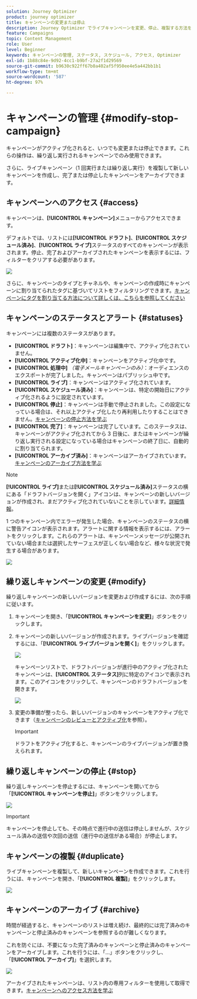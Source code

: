 ```yaml
---
solution: Journey Optimizer
product: journey optimizer
title: キャンペーンの変更または停止
description: Journey Optimizer でライブキャンペーンを変更、停止、複製する方法を学ぶ
feature: Campaigns
topic: Content Management
role: User
level: Beginner
keywords: キャンペーンの管理, ステータス, スケジュール, アクセス, Optimizer
exl-id: 1b88c84e-9d92-4cc1-b9bf-27a2f1d29569
source-git-commit: b9630c922ff67b0a402af5f950ee4e5a442bb1b1
workflow-type: tm+mt
source-wordcount: '587'
ht-degree: 97%

---
```


# キャンペーンの管理 {#modify-stop-campaign}

キャンペーンがアクティブ化されると、いつでも変更または停止できます。これらの操作は、繰り返し実行されるキャンペーンでのみ使用できます。

さらに、ライブキャンペーン（1 回実行または繰り返し実行）を複製して新しいキャンペーンを作成し、完了または停止したキャンペーンをアーカイブできます。

## キャンペーンへのアクセス {#access}

キャンペーンは、**[!UICONTROL キャンペーン]**&#x200B;メニューからアクセスできます。

デフォルトでは、リストには&#x200B;**[!UICONTROL ドラフト]**、**[!UICONTROL スケジュール済み]**、**[!UICONTROL ライブ]**&#x200B;ステータスのすべてのキャンペーンが表示されます。停止、完了およびアーカイブされたキャンペーンを表示するには、フィルターをクリアする必要があります。

![](assets/create-campaign-list.png)

さらに、キャンペーンのタイプとチャネルや、キャンペーンの作成時にキャンペーンに割り当てられたタグに基づいてリストをフィルタリングできます。[キャンペーンにタグを割り当てる方法について詳しくは、こちらを参照してください](create-campaign.md#create)

## キャンペーンのステータスとアラート {#statuses}

キャンペーンには複数のステータスがあります。

* **[!UICONTROL ドラフト]**：キャンペーンは編集中で、アクティブ化されていません。
* **[!UICONTROL アクティブ化中]**：キャンペーンをアクティブ化中です。
* **[!UICONTROL 処理中]** *（電子メールキャンペーンのみ）*：オーディエンスのエクスポートが完了しました。キャンペーンはパブリッシュ中です。
* **[!UICONTROL ライブ]**：キャンペーンはアクティブ化されています。
* **[!UICONTROL スケジュール済み]**：キャンペーンは、特定の開始日にアクティブ化されるように設定されています。
* **[!UICONTROL 停止]**：キャンペーンは手動で停止されました。この設定になっている場合は、それ以上アクティブ化したり再利用したりすることはできません。[キャンペーンの停止方法を学ぶ](modify-stop-campaign.md#stop)
* **[!UICONTROL 完了]**：キャンペーンは完了しています。このステータスは、キャンペーンがアクティブ化されてから 3 日後に、またはキャンペーンが繰り返し実行される設定になっている場合はキャンペーンの終了日に、自動的に割り当てられます。
* **[!UICONTROL アーカイブ済み]**：キャンペーンはアーカイブされています。[キャンペーンのアーカイブ方法を学ぶ](modify-stop-campaign.md#archive)

>[!NOTE]
>
>**[!UICONTROL ライブ]**&#x200B;または&#x200B;**[!UICONTROL スケジュール済み]**&#x200B;ステータスの横にある「ドラフトバージョンを開く」アイコンは、キャンペーンの新しいバージョンが作成され、まだアクティブ化されていないことを示しています。[詳細情報](modify-stop-campaign.md#modify)。

1 つのキャンペーン内でエラーが発生した場合、キャンペーンのステータスの横に警告アイコンが表示されます。アラートに関する情報を表示するには、アラートをクリックします。これらのアラートは、キャンペーンメッセージが公開されていない場合または選択したサーフェスが正しくない場合など、様々な状況で発生する場合があります。

![](assets/campaign-alerts.png)

## 繰り返しキャンペーンの変更 {#modify}

繰り返しキャンペーンの新しいバージョンを変更および作成するには、次の手順に従います。

1. キャンペーンを開き、「**[!UICONTROL キャンペーンを変更]**」ボタンをクリックします。

1. キャンペーンの新しいバージョンが作成されます。ライブバージョンを確認するには、「**[!UICONTROL ライブバージョンを開く]**」をクリックします。

   ![](assets/create-campaign-draft.png)

   キャンペーンリストで、ドラフトバージョンが進行中のアクティブ化されたキャンペーンは、**[!UICONTROL ステータス]**&#x200B;列に特定のアイコンで表示されます。このアイコンをクリックして、キャンペーンのドラフトバージョンを開きます。

   ![](assets/create-campaign-edit-list.png)

1. 変更の準備が整ったら、新しいバージョンのキャンペーンをアクティブ化できます（[キャンペーンのレビューとアクティブ化](create-campaign.md#review-activate)を参照）。

   >[!IMPORTANT]
   >
   >ドラフトをアクティブ化すると、キャンペーンのライブバージョンが置き換えられます。

## 繰り返しキャンペーンの停止 {#stop}

繰り返しキャンペーンを停止するには、キャンペーンを開いてから「**[!UICONTROL キャンペーンを停止]**」ボタンをクリックします。

![](assets/create-campaign-stop.png)

>[!IMPORTANT]
>
>キャンペーンを停止しても、その時点で進行中の送信は停止しませんが、スケジュール済みの送信や次回の送信（進行中の送信がある場合）が停止します。

<!-- inbound campaign (inapp): can stop and resume -->

## キャンペーンの複製 {#duplicate}

ライブキャンペーンを複製して、新しいキャンペーンを作成できます。これを行うには、キャンペーンを開き、「**[!UICONTROL 複製]**」をクリックします。

![](assets/create-campaign-duplicate.png)

## キャンペーンのアーカイブ {#archive}

時間が経過すると、キャンペーンのリストは増え続け、最終的には完了済みのキャンペーンと停止済みのキャンペーンを参照するのが難しくなります。

これを防ぐには、不要になった完了済みのキャンペーンと停止済みのキャンペーンをアーカイブします。これを行うには、「...」ボタンをクリックし、「**[!UICONTROL アーカイブ]**」を選択します。

![](assets/create-campaign-archive.png)

アーカイブされたキャンペーンは、リスト内の専用フィルターを使用して取得できます。[キャンペーンへのアクセス方法を学ぶ](get-started-with-campaigns.md#access)
